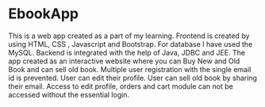 # EbookApp
This is a web app created as a part of my learning.
Frontend is created by using HTML, CSS , Javascript and Bootstrap.
For database I have used the MySQL.
Backend is integrated with the help of Java, JDBC and JEE.
The app created as an interactive website where you can Buy New and Old Book and can sell old book.
Multiple user registration with the single email id is prevented.
User can edit their profile.
User can sell old book by sharing their email.
Access to edit profile, orders and cart module can not be accessed without the essential login.
